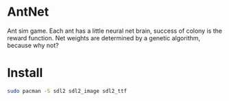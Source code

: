 # AntNet

Ant sim game. Each ant has a little neural net brain, success of colony
is the reward function. Net weights are determined by a genetic algorithm,
because why not?

# Install

```sh
sudo pacman -S sdl2 sdl2_image sdl2_ttf
```

